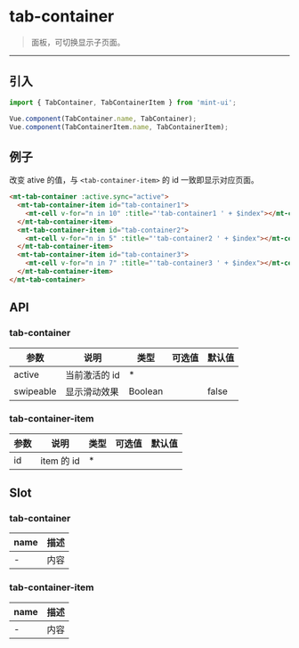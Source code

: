 # tab-container

> 面板，可切换显示子页面。

----------

## 引入

```javascript
import { TabContainer, TabContainerItem } from 'mint-ui';

Vue.component(TabContainer.name, TabContainer);
Vue.component(TabContainerItem.name, TabContainerItem);
```

## 例子

改变 ative 的值，与 `<tab-container-item>` 的 id 一致即显示对应页面。

```html
<mt-tab-container :active.sync="active">
  <mt-tab-container-item id="tab-container1">
    <mt-cell v-for="n in 10" :title="'tab-container1 ' + $index"></mt-cell>
  </mt-tab-container-item>
  <mt-tab-container-item id="tab-container2">
    <mt-cell v-for="n in 5" :title="'tab-container2 ' + $index"></mt-cell>
  </mt-tab-container-item>
  <mt-tab-container-item id="tab-container3">
    <mt-cell v-for="n in 7" :title="'tab-container3 ' + $index"></mt-cell>
  </mt-tab-container-item>
</mt-tab-container>
```

## API
### tab-container

| 参数 | 说明 | 类型 | 可选值 | 默认值 |
|------|-------|---------|-------|--------|
| active | 当前激活的 id | * | | |
| swipeable | 显示滑动效果 | Boolean | | false |

### tab-container-item

| 参数 | 说明 | 类型 | 可选值 | 默认值 |
|------|-------|---------|-------|--------|
| id | item 的 id | * | | |


## Slot
### tab-container
| name | 描述 |
|------|--------|
| - | 内容 |

### tab-container-item
| name | 描述 |
|------|--------|
| - | 内容 |
